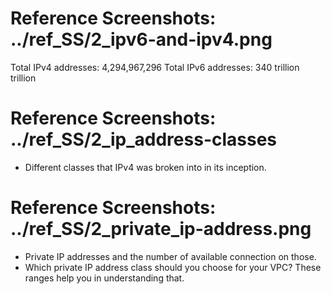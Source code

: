# Reference Screenshots: ../ref_SS/2_ipv6-and-ipv4.png
Total IPv4 addresses: 4,294,967,296
Total IPv6 addresses: 340 trillion trillion

# Reference Screenshots: ../ref_SS/2_ip_address-classes
- Different classes that IPv4 was broken into in its inception.


# Reference Screenshots: ../ref_SS/2_private_ip-address.png
- Private IP addresses and the number of available connection on those.
- Which private IP address class should you choose for your VPC? These ranges help you in understanding that.

